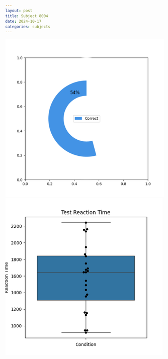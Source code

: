 ```yaml
---
layout: post
title: Subject 8004
date: 2024-10-17
categories: subjects
---
```


![](data/8004/run-16/8004_FN_acc_test.png)
![](data/8004/run-16/8004_FN_rt.png)
